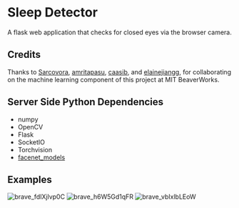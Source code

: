 # Sleep Detector
A flask web application that checks for closed eyes via the browser camera.

## Credits
Thanks to [Sarcovora](https://github.com/Sarcovora), [amritapasu](https://github.com/amritapasu), [caasib](https://github.com/caasib), and [elainejiangg](https://github.com/elainejiangg), for collaborating on the machine learning component of this project at MIT BeaverWorks.

## Server Side Python Dependencies
- numpy
- OpenCV
- Flask
- SocketIO
- Torchvision
- [facenet_models](https://github.com/CogWorksBWSI/facenet_models)

## Examples
![brave_fdIXjlvp0C](https://user-images.githubusercontent.com/47835799/236370260-df23a5ac-0c6d-4638-8c24-1a509ed6fb0c.png)
![brave_h6W5Gd1qFR](https://user-images.githubusercontent.com/47835799/236370262-6a4c73c8-71a0-4ee5-a669-12bb9f87d525.png)
![brave_vbIxlbLEoW](https://user-images.githubusercontent.com/47835799/236370266-95a540f9-5d22-4041-aec6-a8d43c2f4dec.png)
